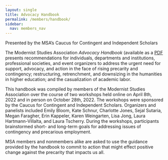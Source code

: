 ```yaml
---
layout: single
title: Advocacy Handbook
permalink: /members/handbook/
sidebar:
  nav: members_nav
---
```


<p>Presented by the MSA’s Caucus for Contingent and Independent
Scholars</p>
<p>The Modernist Studies Association <em>Advocacy Handbook</em>
(available as a <a href="/msa/members/advocacy_handbook.pdf" target="_blank">PDF</a> presents recommendations for individuals, departments
and institutions, professional societies, and event organizers to
address the urgent need for support, advocacy, and action in the
face of rising precarity and contingency; restructuring,
retrenchment, and downsizing in the humanities in higher education;
and the casualization of academic labor.</p>
<p>This handbook was compiled by members of the Modernist Studies
Association over the course of two workshops held online on April
8th, 2022 and in person on October 28th, 2022. The workshops were
sponsored by the Caucus for Contingent and Independent Scholars.
Organizers and panelists included Emily Bloom, Kate Schnur,
Charlotte Jones, Sejal Sutaria, Megan Faragher, Erin Kappeler, Karen
Weingarten, Lisa Jong, Laura Hartmann-Villalta, and Laura Tscherry.
During the workshops, participants brainstormed short- and long-term
goals for addressing issues of contingency and precarious
employment.</p>
<p>MSA members and nonmembers alike are asked to use the guidance
provided by the handbook to commit to action that might effect
positive change against the precarity that impacts us all.</p>